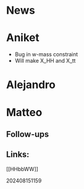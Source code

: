 
# News


# Aniket
- Bug in w-mass constraint 
- Will make X_HH and X_tt 

# Alejandro 


# Matteo


## Follow-ups


## Links: 
[[HHbbWW]]


202408151159


